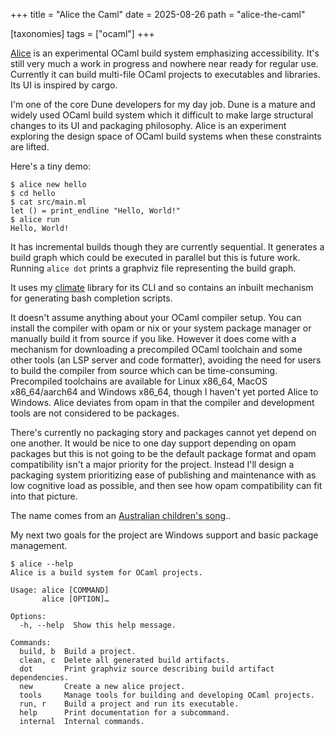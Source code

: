 +++
title = "Alice the Caml"
date = 2025-08-26
path = "alice-the-caml"

[taxonomies]
tags = ["ocaml"]
+++

[Alice](https://github.com/alicecaml/alice) is an experimental OCaml build
system emphasizing accessibility. It's still very much a work in progress and
nowhere near ready for regular use. Currently it can build multi-file OCaml
projects to executables and libraries. Its UI is inspired by cargo.

I'm one of the core Dune developers for my day job. Dune is a mature and widely
used OCaml build system which it difficult to make large structural changes to
its UI and packaging philosophy. Alice is an experiment exploring the design
space of OCaml build systems when these constraints are lifted.

Here's a tiny demo:

```
$ alice new hello
$ cd hello
$ cat src/main.ml
let () = print_endline "Hello, World!"
$ alice run
Hello, World!
```

It has incremental builds though they are currently sequential. It generates a
build graph which could be executed in parallel but this is future work. Running
`alice dot` prints a graphviz file representing the build graph.

It uses my [climate](https://github.com/gridbugs/climate) library for its CLI
and so contains an inbuilt mechanism for generating bash completion scripts.

It doesn't assume anything about your OCaml compiler setup. You can install the
compiler with opam or nix or your system package manager or manually build it from
source if you like. However it does come with a mechanism for downloading a
precompiled OCaml toolchain and some other tools (an LSP server and code
formatter), avoiding the need for users to build the compiler from source which
can be time-consuming. Precompiled toolchains are available for Linux x86_64,
MacOS x86_64/aarch64 and Windows x86_64, though I haven't yet ported Alice to
Windows. Alice deviates from opam in that the compiler and development tools are
not considered to be packages.

There's currently no packaging story and packages cannot yet depend on one
another. It would be nice to one day support depending on opam packages but this
is not going to be the default package format and opam compatibility isn't a
major priority for the project. Instead I'll design a packaging system
prioritizing ease of publishing and maintenance with as low cognitive load as
possible, and then see how opam compatibility can fit into that picture.

The name comes from an [Australian children's
song](https://www.youtube.com/watch?v=XM7Jnetdf0I)..

My next two goals for the project are Windows support and basic package
management.

```
$ alice --help
Alice is a build system for OCaml projects.

Usage: alice [COMMAND]
       alice [OPTION]…

Options:
  -h, --help  Show this help message.

Commands:
  build, b  Build a project.
  clean, c  Delete all generated build artifacts.
  dot       Print graphviz source describing build artifact dependencies.
  new       Create a new alice project.
  tools     Manage tools for building and developing OCaml projects.
  run, r    Build a project and run its executable.
  help      Print documentation for a subcommand.
  internal  Internal commands.
```
